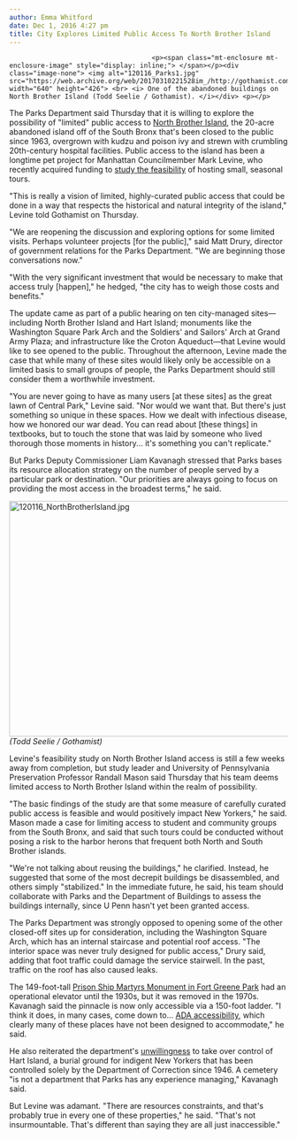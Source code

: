 ```yaml
---
author: Emma Whitford
date: Dec 1, 2016 4:27 pm
title: City Explores Limited Public Access To North Brother Island
---
```


	
										<p><span class="mt-enclosure mt-enclosure-image" style="display: inline;"> </span></p><div class="image-none"> <img alt="120116_Parks1.jpg" src="https://web.archive.org/web/20170310221528im_/http://gothamist.com/attachments/nyc_ewhitford/120116_Parks1.jpg" width="640" height="426"> <br> <i> One of the abandoned buildings on North Brother Island (Todd Seelie / Gothamist). </i></div> <p></p>

<p>The Parks Department said Thursday that it is willing to explore the possibility of &quot;limited&quot; public access to <a href="https://web.archive.org/web/20170310221528/http://gothamist.com/2011/01/14/north_brother_island.php#photo-1">North Brother Island</a>, the 20-acre abandoned island off of the South Bronx that&apos;s been closed to the public since 1963, overgrown with kudzu and poison ivy and strewn with crumbling 20th-century hospital facilities. Public access to the island has been a longtime pet project for Manhattan Councilmember Mark Levine, who recently acquired funding to <a href="https://web.archive.org/web/20170310221528/http://gothamist.com/2015/10/28/north_brother_island_dream.php#photo-5">study the feasibility</a> of hosting small, seasonal tours. </p>

<p>&quot;This is really a vision of limited, highly-curated public access that could be done in a way that respects the historical and natural integrity of the island,&quot; Levine told Gothamist on Thursday. </p>

<p>&quot;We are reopening the discussion and exploring options for some limited visits. Perhaps volunteer projects [for the public],&quot; said Matt Drury, director of government relations for the Parks Department. &quot;We are beginning those conversations now.&quot; </p>

<p>&quot;With the very significant investment that would be necessary to make that access truly [happen],&quot; he hedged, &quot;the city has to weigh those costs and benefits.&quot; </p>

<p>The update came as part of a public hearing on ten city-managed sites&#x2014;including North Brother Island and Hart Island; monuments like the Washington Square Park Arch and the Soldiers&apos; and Sailors&apos; Arch at Grand Army Plaza; and infrastructure like the Croton Aqueduct&#x2014;that Levine would like to see opened to the public. Throughout the afternoon, Levine made the case that while many of these sites would likely only be accessible on a limited basis to small groups of people, the Parks Department should still consider them a worthwhile investment. </p>

<p>&quot;You are never going to have as many users [at these sites] as the great lawn of Central Park,&quot; Levine said. &quot;Nor would we want that. But there&apos;s just something so unique in these spaces. How we dealt with infectious disease, how we honored our war dead. You can read about [these things] in textbooks, but to touch the stone that was laid by someone who lived thorough those moments in history... it&apos;s something you can&apos;t replicate.&quot; </p>

<p>But Parks Deputy Commissioner Liam Kavanagh stressed that Parks bases its resource allocation strategy on the number of people served by a particular park or destination. &quot;Our priorities are always going to focus on providing the most access in the broadest terms,&quot; he said. </p>

<p><span class="mt-enclosure mt-enclosure-image" style="display: inline;"> </span></p><div class="image-none"> <img alt="120116_NorthBrotherIsland.jpg" src="https://web.archive.org/web/20170310221528im_/http://gothamist.com/attachments/nyc_ewhitford/120116_NorthBrotherIsland.jpg" width="640" height="426"> <br> <i> (Todd Seelie / Gothamist) </i></div> <p></p>

<p>Levine&apos;s feasibility study on North Brother Island access is still a few weeks away from completion, but study leader and University of Pennsylvania Preservation Professor Randall Mason said Thursday that his team deems limited access to North Brother Island within the realm of possibility. </p>

<p>&quot;The basic findings of the study are that some measure of carefully curated public access is feasible and would positively impact New Yorkers,&quot; he said. Mason made a case for limiting access to student and community groups from the South Bronx, and said that such tours could be conducted without posing a risk to the harbor herons that frequent both North and South Brother islands. </p>

<p>&quot;We&apos;re not talking about reusing the buildings,&quot; he clarified. Instead, he suggested that some of the most decrepit buildings be disassembled, and others simply &quot;stabilized.&quot; In the immediate future, he said, his team should collaborate with Parks and the Department of Buildings to assess the buildings internally, since U Penn hasn&apos;t yet been granted access. </p>

<p>The Parks Department was strongly opposed to opening some of the other closed-off sites up for consideration, including the Washington Square Arch, which has an internal staircase and potential roof access. &quot;The interior space was never truly designed for public access,&quot; Drury said, adding that foot traffic could damage the service stairwell. In the past, traffic on the roof has also caused leaks. </p>

<p>The 149-foot-tall <a href="https://web.archive.org/web/20170310221528/https://www.nycgovparks.org/parks/fort-greene-park/monuments/1222">Prison Ship Martyrs Monument in Fort Greene Park</a> had an operational elevator until the 1930s, but it was removed in the 1970s. Kavanagh said the pinnacle is now only accessible via a 150-foot ladder. &quot;I think it does, in many cases, come down to... <a href="https://web.archive.org/web/20170310221528/https://www.ada.gov/certcode.htm">ADA accessibility</a>, which clearly many of these places have not been designed to accommodate,&quot; he said. </p>

<p>He also reiterated the department&apos;s <a href="https://web.archive.org/web/20170310221528/http://gothamist.com/2016/01/20/hart_island_doc.php">unwillingness</a> to take over control of Hart Island, a burial ground for indigent New Yorkers that has been controlled solely by the Department of Correction since 1946. A cemetery &quot;is not a department that Parks has any experience managing,&quot; Kavanagh said. </p>

<p>But Levine was adamant. &quot;There are resources constraints, and that&apos;s probably true in every one of these properties,&quot; he said. &quot;That&apos;s not insurmountable. That&apos;s different than saying they are all just inaccessible.&quot; </p>					
										
									
				
